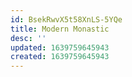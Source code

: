 ```yaml
---
id: BsekRwvX5t58XnLS-5YQe
title: Modern Monastic
desc: ''
updated: 1639759645943
created: 1639759645943
---
```


